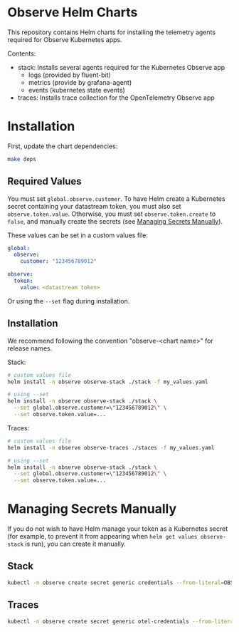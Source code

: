# Observe Helm Charts

This repository contains Helm charts for installing the telemetry agents required for Observe Kubernetes apps.

Contents:
* stack: Installs several agents required for the Kubernetes Observe app
  * logs (provided by fluent-bit)
  * metrics (provide by grafana-agent)
  * events (kubernetes state events)
* traces: Installs trace collection for the OpenTelemetry Observe app

# Installation

First, update the chart dependencies:

```bash
make deps
```

## Required Values
You must set `global.observe.customer`. To have Helm create a Kubernetes secret containing your
datastream token, you must also set `observe.token.value`. Otherwise, you must set `observe.token.create`
to `false`, and manually create the secrets (see [Managing Secrets Manually](#managing-secrets-manually)).

These values can be set in a custom values file:

```yaml
global:
  observe:
    customer: "123456789012"

observe:
  token:
    value: <datastream token>
```

Or using the `--set` flag during installation.

## Installation

We recommend following the convention "observe-\<chart name\>" for release names.

Stack:
```bash
# custom values file
helm install -n observe observe-stack ./stack -f my_values.yaml

# using --set
helm install -n observe observe-stack ./stack \
  --set global.observe.customer=\"123456789012\" \
  --set observe.token.value=...
```

Traces:
```bash
# custom values file
helm install -n observe observe-traces ./staces -f my_values.yaml

# using --set
helm install -n observe observe-stack ./stack \
  --set global.observe.customer=\"123456789012\" \
  --set observe.token.value=...
```

# Managing Secrets Manually

If you do not wish to have Helm manage your token as a Kubernetes secret (for example,
to prevent it from appearing when `helm get values observe-stack` is run), you can create
it manually.

## Stack

```bash
kubectl -n observe create secret generic credentials --from-literal=OBSERVE_TOKEN=<datastream token>
```

## Traces

```bash
kubectl -n observe create secret generic otel-credentials --from-literal=OBSERVE_TOKEN=<datastream token>
```
